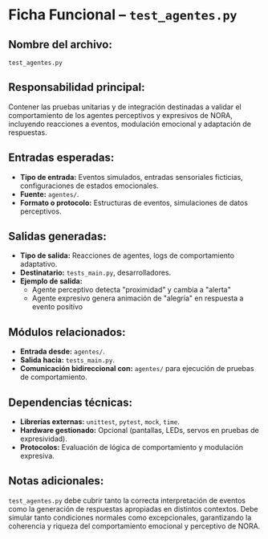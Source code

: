 # Ficha Funcional – `test_agentes.py`

## Nombre del archivo:
`test_agentes.py`

## Responsabilidad principal:
Contener las pruebas unitarias y de integración destinadas a validar el comportamiento de los agentes perceptivos y expresivos de NORA, incluyendo reacciones a eventos, modulación emocional y adaptación de respuestas.

## Entradas esperadas:
- **Tipo de entrada:** Eventos simulados, entradas sensoriales ficticias, configuraciones de estados emocionales.
- **Fuente:** `agentes/`.
- **Formato o protocolo:** Estructuras de eventos, simulaciones de datos perceptivos.

## Salidas generadas:
- **Tipo de salida:** Reacciones de agentes, logs de comportamiento adaptativo.
- **Destinatario:** `tests_main.py`, desarrolladores.
- **Ejemplo de salida:**
  - Agente perceptivo detecta "proximidad" y cambia a "alerta"
  - Agente expresivo genera animación de "alegría" en respuesta a evento positivo

## Módulos relacionados:
- **Entrada desde:** `agentes/`.
- **Salida hacia:** `tests_main.py`.
- **Comunicación bidireccional con:** `agentes/` para ejecución de pruebas de comportamiento.

## Dependencias técnicas:
- **Librerías externas:** `unittest`, `pytest`, `mock`, `time`.
- **Hardware gestionado:** Opcional (pantallas, LEDs, servos en pruebas de expresividad).
- **Protocolos:** Evaluación de lógica de comportamiento y modulación expresiva.

## Notas adicionales:
`test_agentes.py` debe cubrir tanto la correcta interpretación de eventos como la generación de respuestas apropiadas en distintos contextos. Debe simular tanto condiciones normales como excepcionales, garantizando la coherencia y riqueza del comportamiento emocional y perceptivo de NORA.

